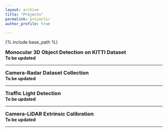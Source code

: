 ```yaml
---
layout: archive
title: "Projects"
permalink: projects/
author_profile: true

---
```


<style type='text/css'> 
h2, h3, h4, h5, h6 {margin: 0;}
.br {display: block; margin-bottom: 0em; margin: 0;} 
</style>

{% include base_path %}

### Monocular 3D Object Detection on KITTI Dataset
#### To be updated
---------------------------------------

### Camera-Radar Dataset Collection
#### To be updated
---------------------------------------

### Traffic Light Detection
#### To be updated
---------------------------------------

### Camera-LiDAR Extrinsic Calibration
#### To be updated
---------------------------------------
